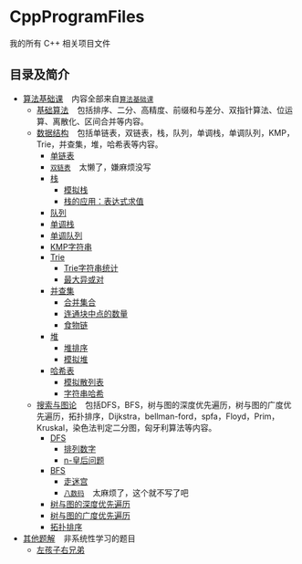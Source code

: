 # CppProgramFiles

我的所有 C++ 相关项目文件

## 目录及简介

- [算法基础课](Basic) &#x2002;
  内容全部来自[`算法基础课`](https://www.acwing.com/activity/content/11/)
    - [基础算法](Basic/BasicAlgorithms) &#x2002;
      包括排序、二分、高精度、前缀和与差分、双指针算法、位运算、离散化、区间合并等内容。
    - [数据结构](Basic/DataStructure) &#x2002;
      包括单链表，双链表，栈，队列，单调栈，单调队列，KMP，Trie，并查集，堆，哈希表等内容。
        - [单链表](Basic/DataStructure/SingleList.cpp)
        - [`双链表`](https://www.acwing.com/activity/content/problem/content/864/) &#x2002; 太懒了，嫌麻烦没写
        - [栈](Basic/DataStructure/Stack)
            - [模拟栈](Basic/DataStructure/Stack/SimulationStack.cpp)
            - [栈的应用：表达式求值](Basic/DataStructure/Stack/ExpressionEvaluation.cpp)
        - [队列](Basic/DataStructure/Queue.cpp)
        - [单调栈](Basic/DataStructure/MonotonicStack.cpp)
        - [单调队列](Basic/DataStructure/MonotonicQueue.cpp)
        - [KMP字符串](Basic/DataStructure/KMP.cpp)
        - [Trie](Basic/DataStructure/Tire)
            - [Trie字符串统计](Basic/DataStructure/Tire/StringStatistics.cpp)
            - [最大异或对](Basic/DataStructure/Tire/MaximumXorPair.cpp)
        - [并查集](Basic/DataStructure/AndLookup)
            - [合并集合](Basic/DataStructure/AndLookup/MergeCollection.cpp)
            - [连通块中点的数量](Basic/DataStructure/AndLookup/ConnectedBlockPointNum.cpp)
            - [食物链](Basic/DataStructure/AndLookup/FoodChain.cpp)
        - [堆](Basic/DataStructure/Heap)
            - [堆排序](Basic/DataStructure/Heap/HeapSort.cpp)
            - [模拟堆](Basic/DataStructure/Heap/MockHeap.cpp)
        - [哈希表](Basic/DataStructure/Hash)
            - [模拟散列表](Basic/DataStructure/Hash/AnalogHash.cpp)
            - [字符串哈希](Basic/DataStructure/Hash/StringHash.cpp)
    - [搜索与图论](Basic/SearchAndGraphTheory) &#x2002;
      包括DFS，BFS，树与图的深度优先遍历，树与图的广度优先遍历，拓扑排序，Dijkstra，bellman-ford，spfa，Floyd，Prim，Kruskal，染色法判定二分图，匈牙利算法等内容。
        - [DFS](Basic/SearchAndGraphTheory/DFS)
            - [排列数字](Basic/SearchAndGraphTheory/DFS/ArrangeNumbers.cpp)
            - [n-皇后问题](Basic/SearchAndGraphTheory/DFS/NQueens.cpp)
        - [BFS](Basic/SearchAndGraphTheory/BFS)
            - [走迷宫](Basic/SearchAndGraphTheory/BFS/MazeWalking.cpp)
            - [`八数码`](https://www.acwing.com/problem/content/847/) &#x2002; 太麻烦了，这个就不写了吧
        - [树与图的深度优先遍历](Basic/SearchAndGraphTheory/DFS/DFS.cpp)
        - [树与图的广度优先遍历](Basic/SearchAndGraphTheory/BFS/BFS.cpp)
        - [拓扑排序](Basic/SearchAndGraphTheory/TopologicalSort.cpp)
- [其他题解](OtherSolutions) &#x2002; 非系统性学习的题目
    - [左孩子右兄弟](OtherSolutions/LeftChildRightBrother.cpp)